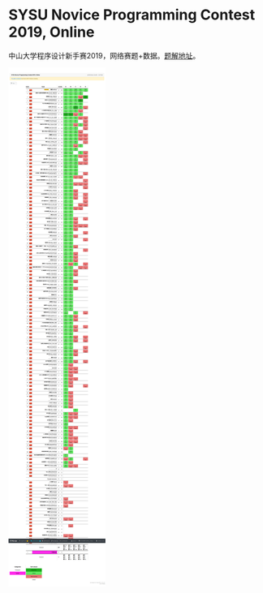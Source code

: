 # SYSU Novice Programming Contest 2019, Online

中山大学程序设计新手赛2019，网络赛题+数据。[题解地址](https://wu-kan.github.io/posts/acm/%E9%A2%98%E8%A7%A3/SYSU-Novice-Programming-Contest-2019,-Online)。

![榜单](board.png)
